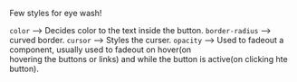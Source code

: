 Few styles for eye wash!

`color` --> Decides color to the text inside the button.
`border-radius` --> curved border.
`cursor` --> Styles the curser.
`opacity` --> Used to fadeout a component, usually used to fadeout on hover(on  
 hovering the buttons or links) and while the button is active(on clicking hte button).

